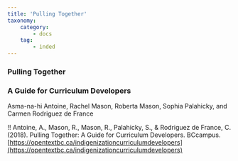 ```yaml
---
title: 'Pulling Together'
taxonomy:
    category:
        - docs
    tag:
        - inded
---
```


### Pulling Together

### A Guide for Curriculum Developers

Asma-na-hi Antoine, Rachel Mason, Roberta Mason, Sophia Palahicky, and Carmen Rodriguez de France

!! Antoine, A., Mason, R., Mason, R., Palahicky, S., & Rodriguez de France, C. (2018). Pulling Together: A Guide for Curriculum Developers. BCcampus. [https://opentextbc.ca/indigenizationcurriculumdevelopers](https://opentextbc.ca/indigenizationcurriculumdevelopers)
